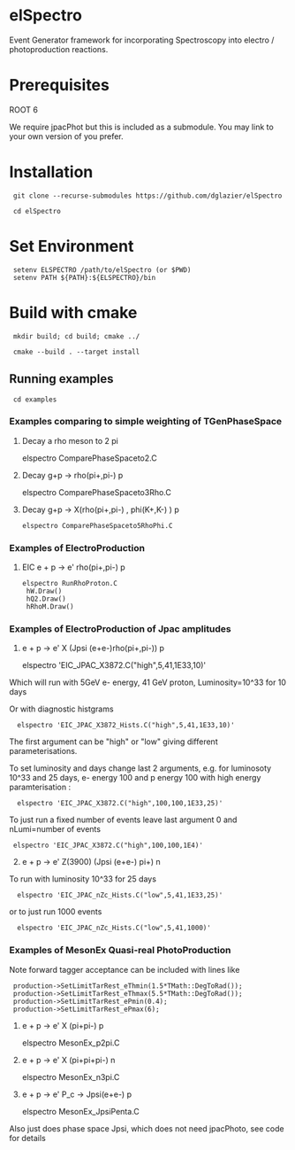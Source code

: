 # elSpectro 

Event Generator framework for incorporating Spectroscopy into electro / photoproduction reactions.

# Prerequisites

ROOT 6

We require jpacPhot but this is included as a submodule. You may link to your own version of you prefer.

# Installation

     git clone --recurse-submodules https://github.com/dglazier/elSpectro

     cd elSpectro

 # Set Environment

     setenv ELSPECTRO /path/to/elSpectro (or $PWD)
     setenv PATH ${PATH}:${ELSPECTRO}/bin

# Build with cmake
 
     mkdir build; cd build; cmake ../

     cmake --build . --target install


## Running examples

     cd examples

### Examples comparing to simple weighting of TGenPhaseSpace

1) Decay a rho meson to 2 pi

      elspectro ComparePhaseSpaceto2.C

2) Decay g+p -> rho(pi+,pi-) p

      elspectro ComparePhaseSpaceto3Rho.C

3) Decay g+p -> X(rho(pi+,pi-) , phi(K+,K-) ) p

       elspectro ComparePhaseSpaceto5RhoPhi.C

### Examples of ElectroProduction

1) EIC e + p -> e' rho(pi+,pi-) p

       elspectro RunRhoProton.C
        hW.Draw()
        hQ2.Draw()
        hRhoM.Draw()

### Examples of ElectroProduction of Jpac amplitudes

1) e + p -> e' X (Jpsi (e+e-)rho(pi+,pi-)) p

      elspectro 'EIC_JPAC_X3872.C("high",5,41,1E33,10)'

Which will run with 5GeV e- energy, 41 GeV proton, Luminosity=10^33 for 10 days

Or with diagnostic histgrams

      elspectro 'EIC_JPAC_X3872_Hists.C("high",5,41,1E33,10)'

The first argument can be "high" or "low" giving different parameterisations.

To set luminosity and days change last 2 arguments, e.g. for luminosoty 10^33 and 25 days, e- energy 100 and p energy 100 with high energy paramterisation :

      elspectro 'EIC_JPAC_X3872.C("high",100,100,1E33,25)'

To just run a fixed number of events leave last argument 0 and nLumi=number of events

     elspectro 'EIC_JPAC_X3872.C("high",100,100,1E4)'

2) e + p -> e' Z(3900) (Jpsi (e+e-) pi+) n

To run with luminosity 10^33 for 25 days

      elspectro 'EIC_JPAC_nZc_Hists.C("low",5,41,1E33,25)'

or to just run 1000 events

      elspectro 'EIC_JPAC_nZc_Hists.C("low",5,41,1000)'

### Examples of MesonEx Quasi-real PhotoProduction

Note forward tagger acceptance can be included with lines like

     production->SetLimitTarRest_eThmin(1.5*TMath::DegToRad());
     production->SetLimitTarRest_eThmax(5.5*TMath::DegToRad());
     production->SetLimitTarRest_ePmin(0.4);
     production->SetLimitTarRest_ePmax(6);


1) e + p -> e' X (pi+pi-) p

     elspectro MesonEx_p2pi.C

2) e + p -> e' X (pi+pi+pi-) n

     elspectro MesonEx_n3pi.C
 
3)  e + p -> e' P_c -> Jpsi(e+e-) p

     elspectro MesonEx_JpsiPenta.C

Also just does phase space Jpsi, which does not need jpacPhoto, see code for details